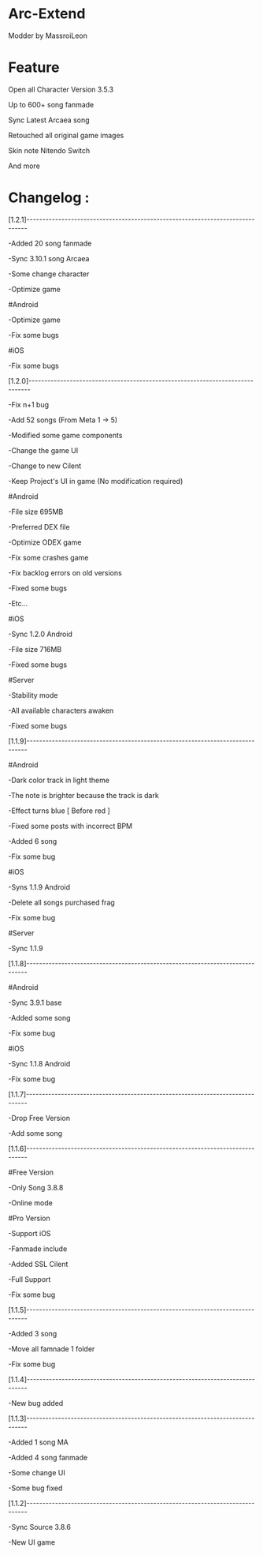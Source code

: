 # Arc-Extend
Modder by MassroiLeon

# Feature
Open all Character Version 3.5.3

Up to 600+ song fanmade

Sync Latest Arcaea song

Retouched all original game images

Skin note Nitendo Switch

And more

# Changelog :

[1.2.1]------------------------------------------------------------------------------

-Added 20 song fanmade

-Sync 3.10.1 song Arcaea

-Some change character

-Optimize game

#Android

-Optimize game

-Fix some bugs

#iOS

-Fix some bugs

[1.2.0]------------------------------------------------------------------------------

-Fix n+1 bug 

-Add 52 songs (From Meta 1 -> 5)

-Modified some game components 

-Change the game UI

-Change to new Cilent 

-Keep Project's UI in game (No modification required) 

#Android 

-File size 695MB 

-Preferred DEX file 

-Optimize ODEX game 

-Fix some crashes game

-Fix backlog errors on old versions

-Fixed some bugs 

-Etc... 

#iOS 

-Sync 1.2.0 Android 

-File size 716MB 

-Fixed some bugs 

#Server 

-Stability mode 

-All available characters awaken 

-Fixed some bugs

[1.1.9]------------------------------------------------------------------------------

#Android

-Dark color track in light theme

-The note is brighter because the track is dark

-Effect turns blue [ Before red ]

-Fixed some posts with incorrect BPM

-Added 6 song

-Fix some bug

#iOS

-Syns 1.1.9 Android

-Delete all songs purchased frag

-Fix some bug

#Server

-Sync 1.1.9

[1.1.8]------------------------------------------------------------------------------

#Android

-Sync 3.9.1 base

-Added some song

-Fix some bug

#iOS

-Sync 1.1.8 Android

-Fix some bug

[1.1.7]------------------------------------------------------------------------------

-Drop Free Version

-Add some song

[1.1.6]------------------------------------------------------------------------------

#Free Version

-Only Song 3.8.8

-Online mode

#Pro Version

-Support iOS

-Fanmade include

-Added SSL Cilent

-Full Support

-Fix some bug

[1.1.5]------------------------------------------------------------------------------

-Added 3 song

-Move all famnade 1 folder

-Fix some bug

[1.1.4]------------------------------------------------------------------------------

-New bug added

[1.1.3]------------------------------------------------------------------------------

-Added 1 song MA

-Added 4 song fanmade

-Some change UI

-Some bug fixed

[1.1.2]------------------------------------------------------------------------------

-Sync Source 3.8.6

-New UI game
